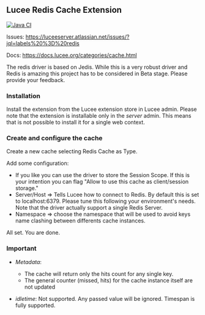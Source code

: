 ## Lucee Redis Cache Extension

[![Java CI](https://github.com/lucee/extension-redis/actions/workflows/main.yml/badge.svg)](https://github.com/lucee/extension-redis/actions/workflows/main.yml)

Issues: https://luceeserver.atlassian.net/issues/?jql=labels%20%3D%20redis

Docs: https://docs.lucee.org/categories/cache.html

The redis driver is based on Jedis. While this is a very robust driver and Redis is amazing this project has to be considered in Beta stage.
Please provide your feedback.

### Installation

Install the extension from the Lucee extension store in Lucee admin. Please note that the extension is installable only in the *server* admin.
This means that is not possible to install it for a single web context.

### Create and configure the cache

Create a new cache selecting Redis Cache as Type.

Add some configuration:

* If you like you can use the driver to store the Session Scope. If this is your intention you can flag "Allow to use this cache as client/session storage."
* Server/Host => Tells Lucee how to connect to Redis. By default this is set to localhost:6379.
Please tune this following your environment's needs. Note that the driver actually support a single Redis Server.
* Namespace => choose the namespace that will be used to avoid keys name clashing between differents cache instances.

All set. You are done.

### Important

* *Metadata*:
    * The cache will return only the hits count for any single key.
    * The general counter (missed, hits) for the cache instance itself are not updated

* *idletime*:
  Not supported. Any passed value will be ignored. Timespan is fully supported.




